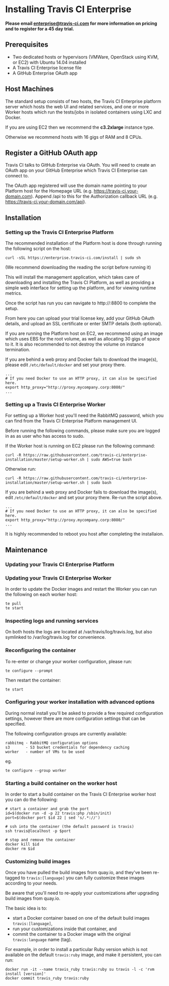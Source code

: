 Installing Travis CI Enterprise
===============================

**Please email enterprise@travis-ci.com for more information on pricing and to register for a 45 day trial.**

## Prerequisites

- Two dedicated hosts or hypervisors (VMWare, OpenStack using KVM, or EC2) with Ubuntu 14.04 installed
- A Travis CI Enterprise license file
- A GitHub Enterprise OAuth app


## Host Machines

The standard setup consists of two hosts, the Travis CI Enterprise platform server which hosts the web UI and 
related services, and one or more Worker hosts which run the tests/jobs in isolated containers using LXC and Docker.

If you are using EC2 then we recommend the **c3.2xlarge** instance type.

Otherwise we recommend hosts with 16 gigs of RAM and 8 CPUs.



## Register a GitHub OAuth app

Travis CI talks to GitHub Enterprise via OAuth. You will need to create an OAuth app 
on your GitHub Enterprise which Travis CI Enterprise can connect to.

The OAuth app registered will use the domain name pointing to your Platform host for 
the Homepage URL (e.g. https://travis-ci.your-domain.com). Append /api to this for 
the Authorization callback URL (e.g. https://travis-ci.your-domain.com/api).



## Installation

### Setting up the Travis CI Enterprise Platform

The recommended installation of the Platform host is done through running the following script on the host:

`curl -sSL https://enterprise.travis-ci.com/install | sudo sh`

(We recommend downloading the reading the script before running it)

This will install the management application, which takes care of downloading and installing the Travis CI Platform, as well as providing a simple web interface for setting up the platform, and for viewing runtime metrics.

Once the script has run you can navigate to http://<hostname>:8800 to complete the setup.

From here you can upload your trial license key, add your GitHub OAuth details, and upload an SSL certificate or enter SMTP details (both optional).

If you are running the Platform host on EC2, we recommend using an image which uses EBS for the root volume, as well as allocating 30 gigs of space to it. It is also recommended to not destroy the volume on instance termination.

If you are behind a web proxy and Docker fails to download the image(s), please edit ```/etc/default/docker``` and set your proxy there.
```
...
# If you need Docker to use an HTTP proxy, it can also be specified here.
export http_proxy="http://proxy.mycompany.corp:8080/"
...
```


### Setting up a Travis CI Enterprise Worker

For setting up a Worker host you'll need the RabbitMQ password, which you can find from the Travis CI Enterprise Platform management UI.

Before running the following commands, please make sure you are logged in as as user who has access to sudo.

If the Worker host is running on EC2 please run the following command:

```
curl -R https://raw.githubusercontent.com/travis-ci/enterprise-installation/master/setup-worker.sh | sudo AWS=true bash
```

Otherwise run:

```
curl -R https://raw.githubusercontent.com/travis-ci/enterprise-installation/master/setup-worker.sh | sudo bash
```

If you are behind a web proxy and Docker fails to download the image(s), edit ```/etc/default/docker``` and set your proxy there. Re-run the script above.
```
...
# If you need Docker to use an HTTP proxy, it can also be specified here.
export http_proxy="http://proxy.mycompany.corp:8080/"
...
```

It is highly recommended to reboot you host after completing the installaion.



## Maintenance

### Updating your Travis CI Enterprise Platform

### Updating your Travis CI Enterprise Worker

In order to update the Docker images and restart the Worker you can run the following on each worker host:

```
te pull
te start
```


### Inspecting logs and running services

On both hosts the logs are located at /var/travis/log/travis.log, but also symlinked to /var/log/travis.log for convenience.



### Reconfiguring the container

To re-enter or change your worker configuration, please run:

```
te configure --prompt
```

Then restart the container:

```
te start
```

### Configuring your worker installation with advanced options

During normal install you'll be asked to provide a few required configuration
settings, however there are more configuration settings that can be specified.

The following configuration groups are currently available:

```
rabbitmq - RabbitMQ configuration options
s3       - S3 bucket credentials for dependency caching
worker   - number of VMs to be used
```

eg. 

```
te configure --group worker
```



### Starting a build container on the worker host

In order to start a build container on the Travis CI Enterprise worker host you can do the following:

```
# start a container and grab the port
id=$(docker run -d -p 22 travis:php /sbin/init)
port=$(docker port $id 22 | sed 's/.*://')

# ssh into the container (the default password is travis)
ssh travis@localhost -p $port

# stop and remove the container
docker kill $id
docker rm $id
```

### Customizing build images

Once you have pulled the build images from quay.io, and they've been re-tagged to `travis:[language]` you can fully customize these images according to your needs.

Be aware that you'll need to re-apply your customizations after upgrading build images from quay.io.

The basic idea is to:

* start a Docker container based on one of the default build images `travis:[language]`,
* run your customizations inside that container, and
* commit the container to a Docker image with the original `travis:language` name (tag).

For example, in order to install a particular Ruby version which is not available on the default `travis:ruby` image, and make it persistent, you can run:

```
docker run -it --name travis_ruby travis:ruby su travis -l -c 'rvm install [version]'
docker commit travis_ruby travis:ruby
```

